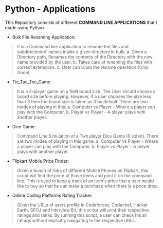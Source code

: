 # Python - Applications
This Repository consists of different **COMMAND LINE APPLICATIONS** that I made using Python.

-	Bulk File Renaming Application: 
  > It is a Command line application to rename the files and subdirectories' names inside a given directory in bulk. a. Given a Directory path, Renames the contents of the Directory with the new name provided by the user. b. Takes care of renaming the files with correct extensions. c. User can Undo the rename operation.(Only Once)

-	Tic_Tac_Toe_Game: 
  > It is a 2-player game on a NxN board size. The User should choose a board size before playing. However, if a user chooses the size less than 3 then the board size is taken as 3 by default. There are two modes of playing in this: a. Computer vs Player - Where a player can play with the Computer. b. Player vs Player - A player plays with another player.

-	Dice Game: 
  > Command Line Simulation of a Two player Dice Game (6 sided). There are two modes of playing in this game: a. Computer vs Player - Where a player can play with the Computer. b. Player vs Player - A player plays with another player.

-	Flipkart Mobile Price Finder: 
  > Given a bunch of links of different Mobile Phones on Flipkart, this script will find the price of those items and print it on the command line. 
This is used to keep a track of an item's price that a user would like to buy so that he can make a purchase when there is a price drop.

-	Online Coding Platforms Rating Tracker: 
  > Given the URLs of users profile in Codeforces, Codechef, Hacker Earth, SPOJ and Interview Bit,  this script will print their respective ratings and ranks. By running this script, a user can check his all ratings without explicitly navigating to the respective URLs.
